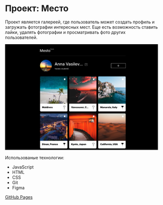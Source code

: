 # Проект: Место

Проект является галереей, где пользователь может создать профиль и загружать фотографии
интересных мест. Еще есть возможность ставить лайки, удалять фотографии и просматривать фото других пользователей.

![project-presentation](https://github.com/ann-wi/mesto-project/blob/main/src/images/presentationPicture.png?raw=true)

Использованые технологии:

- JavaScript
- HTML
- CSS
- Git
- Figma

[GitHub Pages](https://ann-wi.github.io/mesto-project/)
